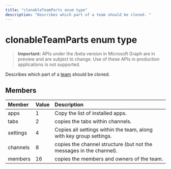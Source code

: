 ```yaml
---
title: "clonableTeamParts enum type"
description: "Describes which part of a team should be cloned. "
---
```


# clonableTeamParts enum type

> **Important:** APIs under the /beta version in Microsoft Graph are in preview and are subject to change. Use of these APIs in production applications is not supported.

Describes which part of a [team](../resources/team.md) should be cloned. 

## Members

| Member | Value| Description |
|:---------------|:--------|:----------|
|apps|1|Copy the list of installed apps.|
|tabs|2|copies the tabs within channels.|
|settings|4|Copies all settings within the team, along with key group settings.|
|channels|8|copies the channel structure (but not the messages in the channel).|
|members|16|copies the members and owners of the team.|

